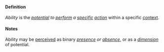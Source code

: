 #### Definition

*Ability* is the *[potential](https://github.com/gcassel/Modular-Organization-Terminology/blob/master/terms/potential.md) to [perform](https://github.com/gcassel/Modular-Organization-Terminology/blob/master/terms/perform.md) a [specific](https://github.com/gcassel/Modular-Organization-Terminology/blob/master/terms/specific.md) [action](https://github.com/gcassel/Modular-Organization-Terminology/blob/master/terms/act.md)* within a specific [context](https://github.com/gcassel/Modular-Organization-Terminology/blob/master/terms/context.md).

#### Notes 

Ability may be [perceived](https://github.com/gcassel/Modular-Organization-Terminology/blob/master/terms/perceive.md) as binary *[presence](https://github.com/gcassel/Modular-Organization-Terminology/blob/master/terms/presence.md) or [absence](https://github.com/gcassel/Modular-Organization-Terminology/blob/master/terms/absence.md)*, or as a *[dimension](https://github.com/gcassel/Modular-Organization-Terminology/blob/master/terms/dimension.md)* of potential.

